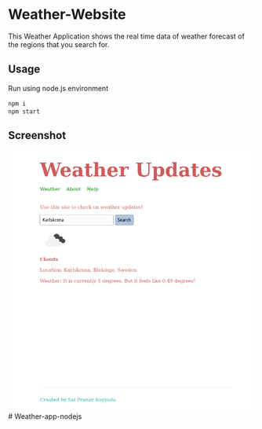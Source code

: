 # Weather-Website
This Weather Application shows the real time data of weather forecast of the regions that you search for.

## Usage
Run using node.js environment
```
npm i
npm start
```

## Screenshot
<img src="./public/img/weather.png"># Weather-app-nodejs
